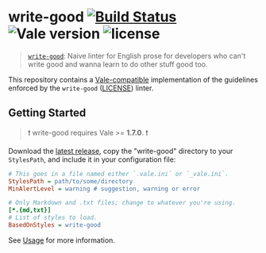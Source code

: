 # write-good [![Build Status](https://travis-ci.org/errata-ai/write-good.svg?branch=master)](https://travis-ci.org/github/errata-ai/write-good) ![Vale version](https://img.shields.io/badge/vale-%3E%3D%20v1.7.0-blue.svg) ![license](https://img.shields.io/github/license/mashape/apistatus.svg)

> [`write-good`](https://github.com/btford/write-good): Naive linter for English prose for developers who can't write good and wanna learn to do other stuff good too.

This repository contains a [Vale-compatible](https://github.com/errata-ai/vale) implementation of the guidelines enforced by the `write-good` ([LICENSE](https://github.com/btford/write-good/blob/master/LICENSE)) linter.

## Getting Started

> :exclamation: write-good requires Vale >= **1.7.0**. :exclamation:

Download the [latest release](https://github.com/errata-ai/write-good/releases), copy the "write-good" directory to your `StylesPath`, and include it in your configuration file:

```ini
# This goes in a file named either `.vale.ini` or `_vale.ini`.
StylesPath = path/to/some/directory
MinAlertLevel = warning # suggestion, warning or error

# Only Markdown and .txt files; change to whatever you're using.
[*.{md,txt}]
# List of styles to load.
BasedOnStyles = write-good
```

See [Usage](https://github.com/errata-ai/vale/#usage) for more information.
